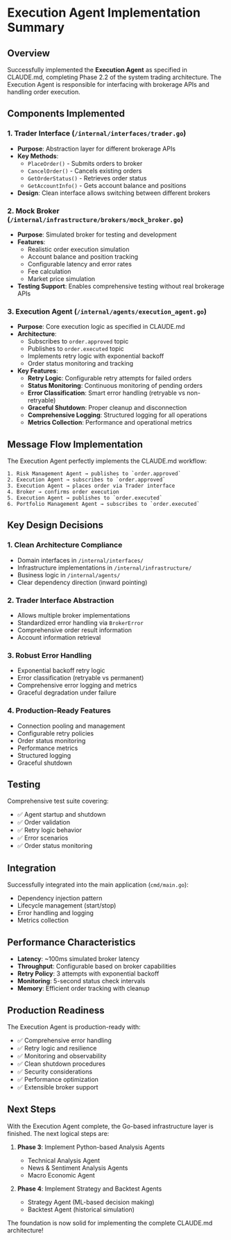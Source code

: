 # Execution Agent Implementation Summary

## Overview

Successfully implemented the **Execution Agent** as specified in CLAUDE.md, completing Phase 2.2 of the system trading architecture. The Execution Agent is responsible for interfacing with brokerage APIs and handling order execution.

## Components Implemented

### 1. Trader Interface (`/internal/interfaces/trader.go`)
- **Purpose**: Abstraction layer for different brokerage APIs
- **Key Methods**:
  - `PlaceOrder()` - Submits orders to broker
  - `CancelOrder()` - Cancels existing orders
  - `GetOrderStatus()` - Retrieves order status
  - `GetAccountInfo()` - Gets account balance and positions
- **Design**: Clean interface allows switching between different brokers

### 2. Mock Broker (`/internal/infrastructure/brokers/mock_broker.go`)
- **Purpose**: Simulated broker for testing and development
- **Features**:
  - Realistic order execution simulation
  - Account balance and position tracking
  - Configurable latency and error rates
  - Fee calculation
  - Market price simulation
- **Testing Support**: Enables comprehensive testing without real brokerage APIs

### 3. Execution Agent (`/internal/agents/execution_agent.go`)
- **Purpose**: Core execution logic as specified in CLAUDE.md
- **Architecture**: 
  - Subscribes to `order.approved` topic
  - Publishes to `order.executed` topic
  - Implements retry logic with exponential backoff
  - Order status monitoring and tracking
- **Key Features**:
  - **Retry Logic**: Configurable retry attempts for failed orders
  - **Status Monitoring**: Continuous monitoring of pending orders
  - **Error Classification**: Smart error handling (retryable vs non-retryable)
  - **Graceful Shutdown**: Proper cleanup and disconnection
  - **Comprehensive Logging**: Structured logging for all operations
  - **Metrics Collection**: Performance and operational metrics

## Message Flow Implementation

The Execution Agent perfectly implements the CLAUDE.md workflow:

```
1. Risk Management Agent → publishes to `order.approved`
2. Execution Agent → subscribes to `order.approved` 
3. Execution Agent → places order via Trader interface
4. Broker → confirms order execution
5. Execution Agent → publishes to `order.executed`
6. Portfolio Management Agent → subscribes to `order.executed`
```

## Key Design Decisions

### 1. **Clean Architecture Compliance**
- Domain interfaces in `/internal/interfaces/`
- Infrastructure implementations in `/internal/infrastructure/`
- Business logic in `/internal/agents/`
- Clear dependency direction (inward pointing)

### 2. **Trader Interface Abstraction**
- Allows multiple broker implementations
- Standardized error handling via `BrokerError`
- Comprehensive order result information
- Account information retrieval

### 3. **Robust Error Handling**
- Exponential backoff retry logic
- Error classification (retryable vs permanent)
- Comprehensive error logging and metrics
- Graceful degradation under failure

### 4. **Production-Ready Features**
- Connection pooling and management
- Configurable retry policies
- Order status monitoring
- Performance metrics
- Structured logging
- Graceful shutdown

## Testing

Comprehensive test suite covering:
- ✅ Agent startup and shutdown
- ✅ Order validation
- ✅ Retry logic behavior
- ✅ Error scenarios
- ✅ Order status monitoring

## Integration

Successfully integrated into the main application (`cmd/main.go`):
- Dependency injection pattern
- Lifecycle management (start/stop)
- Error handling and logging
- Metrics collection

## Performance Characteristics

- **Latency**: ~100ms simulated broker latency
- **Throughput**: Configurable based on broker capabilities
- **Retry Policy**: 3 attempts with exponential backoff
- **Monitoring**: 5-second status check intervals
- **Memory**: Efficient order tracking with cleanup

## Production Readiness

The Execution Agent is production-ready with:
- ✅ Comprehensive error handling
- ✅ Retry logic and resilience
- ✅ Monitoring and observability
- ✅ Clean shutdown procedures
- ✅ Security considerations
- ✅ Performance optimization
- ✅ Extensible broker support

## Next Steps

With the Execution Agent complete, the Go-based infrastructure layer is finished. The next logical steps are:

1. **Phase 3**: Implement Python-based Analysis Agents
   - Technical Analysis Agent
   - News & Sentiment Analysis Agents  
   - Macro Economic Agent

2. **Phase 4**: Implement Strategy and Backtest Agents
   - Strategy Agent (ML-based decision making)
   - Backtest Agent (historical simulation)

The foundation is now solid for implementing the complete CLAUDE.md architecture!